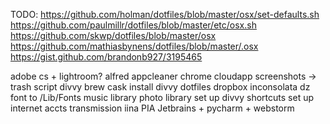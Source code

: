 TODO:
https://github.com/holman/dotfiles/blob/master/osx/set-defaults.sh https://github.com/paulmillr/dotfiles/blob/master/etc/osx.sh https://github.com/skwp/dotfiles/blob/master/osx https://github.com/mathiasbynens/dotfiles/blob/master/.osx https://gist.github.com/brandonb927/3195465

adobe cs + lightroom?
alfred
appcleaner
chrome
cloudapp screenshots -> trash script
divvy  brew cask install divvy
dotfiles
dropbox
inconsolata dz font to /Lib/Fonts
music library
photo library
set up divvy shortcuts
set up internet accts
transmission
iina
PIA
Jetbrains + pycharm + webstorm
